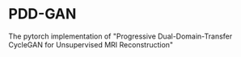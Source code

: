 # PDD-GAN
The pytorch implementation of "Progressive Dual-Domain-Transfer CycleGAN for Unsupervised MRI Reconstruction"


